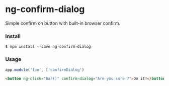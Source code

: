 # ng-confirm-dialog

Simple confirm on button with built-in browser confirm.

### Install

```
$ npm install --save ng-confirm-dialog
```

### Usage

```js
app.module('foo', ['confirmDialog')
```

```html
<button ng-click="bar()" confirm-dialog="Are you sure ?">Do it!</button>
```
